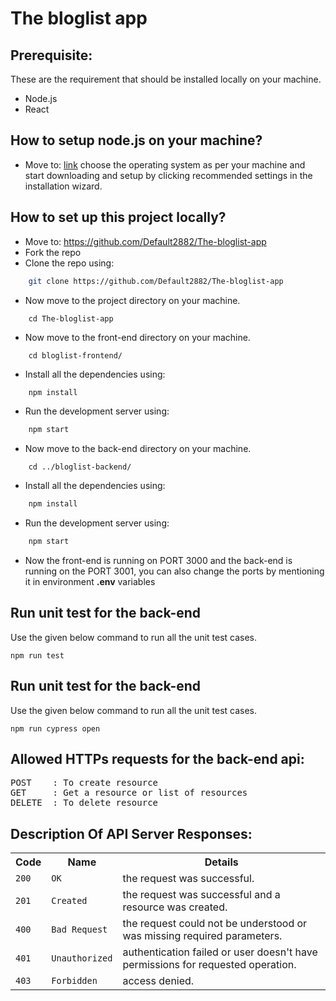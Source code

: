 # The bloglist app

## Prerequisite: 

These are the requirement that should be installed locally on your machine.

- Node.js
- React


## How to setup node.js on your machine?

- Move to: [link](https://nodejs.org/en/download/) choose the operating system as per your machine and start downloading and setup by clicking recommended settings in the installation wizard.

## How to set up this project locally?

- Move to: https://github.com/Default2882/The-bloglist-app
- Fork the repo 
- Clone the repo using: 
```sh
    git clone https://github.com/Default2882/The-bloglist-app
```
- Now move to the project directory on your machine.
```
    cd The-bloglist-app
```
- Now move to the front-end directory on your machine.
```
    cd bloglist-frontend/
```

- Install all the dependencies using:
```sh
    npm install 
```
- Run the development server using:
```sh
    npm start 
```
- Now move to the back-end directory on your machine.
```
    cd ../bloglist-backend/
```

- Install all the dependencies using:
```sh
    npm install 
```
- Run the development server using:
```sh
    npm start
```

- Now the front-end is running on PORT 3000 and the back-end is running on the PORT 3001, you can also change the ports by mentioning it in environment **.env** variables


## Run unit test for the back-end
Use the given below command to run all the unit test cases.
```
npm run test
```
## Run unit test for the back-end
Use the given below command to run all the unit test cases.
```
npm run cypress open
```

## Allowed HTTPs requests for the back-end api:
<pre>
POST    : To create resource 
GET     : Get a resource or list of resources
DELETE  : To delete resource
</pre>

## Description Of API Server Responses:
<table>	
    <tr>
        <th>Code</th>	
        <th>Name</th>
        <th>Details</th>
    </tr>
    <tr>
        <td><code>200</code></td>
        <td><code>OK</code></td>
        <td>the request was successful.</td>
    </tr>
    <tr>
        <td><code>201</code></td>
        <td><code>Created</code></td>
        <td>the request was successful and a resource was created.</td>
    </tr>
    <tr>
        <td><code>400</code></td>
        <td><code>Bad Request</code></td>
        <td>the request could not be understood or was missing required parameters.</td>
    </tr>
    <tr>
        <td><code>401</code></td>
        <td><code>Unauthorized</code></td>
        <td>authentication failed or user doesn't have permissions for requested operation.</td>
    </tr>
    <tr>
        <td><code>403</code></td>
        <td><code>Forbidden</code></td>
        <td>access denied.</td>
    </tr>
</table>
<br></br>
